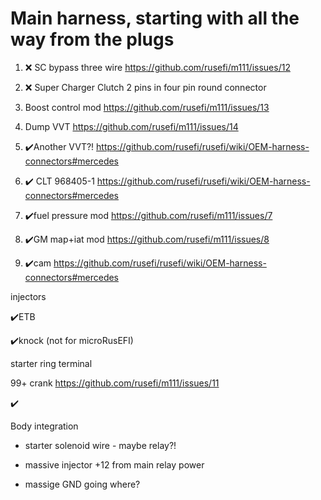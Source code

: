 
# Main harness, starting with all the way from the plugs

1. ❌ SC bypass three wire https://github.com/rusefi/m111/issues/12

2. ❌ Super Charger Clutch 2 pins in four pin round connector

3. Boost control mod https://github.com/rusefi/m111/issues/13

4. Dump VVT https://github.com/rusefi/m111/issues/14

5. ✔️Another VVT?! https://github.com/rusefi/rusefi/wiki/OEM-harness-connectors#mercedes

6. ✔️ CLT 968405-1 https://github.com/rusefi/rusefi/wiki/OEM-harness-connectors#mercedes

7. ✔️fuel pressure mod https://github.com/rusefi/m111/issues/7

8. ✔️GM map+iat mod https://github.com/rusefi/m111/issues/8

9. ✔️cam https://github.com/rusefi/rusefi/wiki/OEM-harness-connectors#mercedes

injectors

✔️ETB

✔️knock (not for microRusEFI)

starter ring terminal

99+ crank https://github.com/rusefi/m111/issues/11


✔️



Body integration

* starter solenoid wire - maybe relay?!

* massive injector +12 from main relay power

* massige GND going where?






